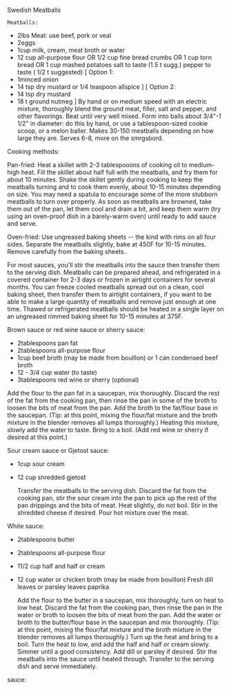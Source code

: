 Swedish Meatballs

    Meatballs:
- 2lbs Meat: use beef, pork or veal
- 2eggs
- 1cup milk, cream, meat broth or water
- 12 cup all-purpose flour OR 1/2 cup fine bread crumbs OR 1 cup torn bread OR 1 cup mashed potatoes
        salt to taste (1.5 t sugg.)
        pepper to taste ( 1/2 t suggested)
        [ Option 1:
- 1minced onion
- 14 tsp dry mustard or 1/4 teaspoon allspice ]
        [ Option 2:
- 14 tsp dry mustard
- 18 t ground nutmeg ]
By hand or on medium speed with an electric mixture, thoroughly blend the ground meat, filler, salt and pepper, and other flavorings.  Beat until very well mixed.   Form into balls about 3/4"-1 1/2"  in diameter: do this by hand, or use a tablespoon-sized cookie scoop, or a melon baller. Makes 30-150 meatballs depending on how large they are.  Serves 6-8, more on the smrgsbord.

Cooking methods:

Pan-fried: Heat a skillet with 2-3 tablespooons of cooking oil to medium-high heat. Fill the skillet about half full with the meatballs, and fry them for about 10 minutes.  Shake the skillet gently during cooking to keep the meatballs turning and to cook them evenly, about 10-15 minutes depending on size.  You may need a spatula to encourage some of the more stubborn meatballs to turn over properly.  As soon as meatballs are browned, take them out of the pan, let them cool and drain a bit, and keep them warm (try using an oven-proof dish in a barely-warm oven) until ready to add sauce and serve.

Oven-fried: Use ungreased baking sheets -- the kind with rims on all four sides. Separate the meatballs slightly, bake at 450F for 10-15 minutes.  Remove carefully from the baking sheets..

For most sauces, you'll stir the meatballs into the sauce then transfer them to the serving dish.  Meatballs can be prepared ahead, and refrigerated in a covered container for 2-3 days or frozen in airtight containers for several months.  You can freeze cooled meatballs spread out on a clean, cool baking sheet, then transfer them to airtight containers, if you want to be able to make a large quantity of meatballs and remove just enough at one time.  Thawed or refrigerated meatballs should be heated in a single layer on an ungreased rimmed baking sheet for 10-15 minutes at 375F.

Brown sauce or red wine sauce or sherry sauce:

- 2tablespoons pan fat
- 2tablespoons all-purpose flour
- 1cup beef broth (may be made from bouillon) or 1 can condensed beef broth
- 12 - 3/4 cup water (to taste)
- 3tablespoons red wine or sherry (optional)

Add the flour to the pan fat in a saucepan, mix thoroughly.  Discard the rest of the fat from the cooking pan, then rinse the pan in some of the broth to loosen the bits of meat from the pan.  Add the broth to the fat/flour base in the saucepan.   (Tip: at this point, mixing the flour/fat mixture and the broth mixture in the blender removes all lumps thoroughly.) Heating this mixture, slowly add the water to taste.  Bring to a boil.   (Add  red wine or sherry if desired at this point.)

Sour cream sauce or Gjetost sauce:

- 1cup sour cream
- 12 cup shredded gjetost

    Transfer the meatballs to the serving dish. Discard the fat from the cooking pan, stir the sour cream into the pan to pick up the rest of the pan drippings and the bits of meat. Heat slightly, do not boil.  Stir in the shredded cheese if desired. Pour hot mixture over the meat.

White sauce:
- 2tablespoons butter
- 2tablespoons all-purpose flour
- 11/2 cup half and half or cream
- 12 cup water or chicken broth (may be made from bouillon)
    Fresh dill leaves or parsley leaves
    paprika

    Add the flour to the butter in a saucepan, mix thoroughly, turn on heat to low heat.   Discard the fat from the cooking pan, then rinse the pan in the water or broth to loosen the bits of meat from the pan.  Add the water or broth to the butter/flour base in the saucepan and mix thoroughly.  (Tip: at this point, mixing the flour/fat mixture and the broth mixture in the blender removes all lumps thoroughly.) Turn up the heat and bring to a boil. Turn the heat to low, and add the half and half or cream slowly.   Simmer until a good consistency.  Add dill or parsley if desired.  Stir the meatballs into the sauce until heated through.  Transfer to the serving dish and serve immediately.



sauce: 
